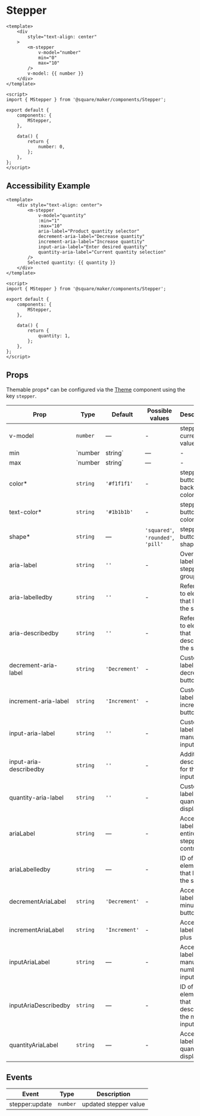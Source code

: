 # Stepper

```vue
<template>
	<div
		style="text-align: center"
	>
		<m-stepper
			v-model="number"
			min="0"
			max="10"
		/>
		v-model: {{ number }}
	</div>
</template>

<script>
import { MStepper } from '@square/maker/components/Stepper';

export default {
	components: {
		MStepper,
	},

	data() {
		return {
			number: 0,
		};
	},
};
</script>
```

## Accessibility Example

```vue
<template>
	<div style="text-align: center">
		<m-stepper
			v-model="quantity"
			:min="1"
			:max="10"
			aria-label="Product quantity selector"
			decrement-aria-label="Decrease quantity"
			increment-aria-label="Increase quantity"
			input-aria-label="Enter desired quantity"
			quantity-aria-label="Current quantity selection"
		/>
		Selected quantity: {{ quantity }}
	</div>
</template>

<script>
import { MStepper } from '@square/maker/components/Stepper';

export default {
	components: {
		MStepper,
	},

	data() {
		return {
			quantity: 1,
		};
	},
};
</script>
```

<!-- api-tables:start -->
## Props

Themable props* can be configured via the [Theme](#/Theme) component using the key `stepper`.

| Prop                     | Type            | Default       | Possible values                    | Description                                            |
| ------------------------ | --------------- | ------------- | ---------------------------------- | ------------------------------------------------------ |
| v-model                  | `number`        | —             | -                                  | stepper's current value                                |
| min                      | `number|string` | —             | -                                  | stepper min value                                      |
| max                      | `number|string` | —             | -                                  | stepper max value                                      |
| color*                   | `string`        | `'#f1f1f1'`   | -                                  | stepper button background color                        |
| text-color*              | `string`        | `'#1b1b1b'`   | -                                  | stepper button text color                              |
| shape*                   | `string`        | —             | `'squared'`, `'rounded'`, `'pill'` | stepper button shape                                   |
| aria-label               | `string`        | `''`          | -                                  | Overall label for the stepper group                    |
| aria-labelledby          | `string`        | `''`          | -                                  | References to elements that label the stepper          |
| aria-describedby         | `string`        | `''`          | -                                  | References to elements that describe the stepper       |
| decrement-aria-label     | `string`        | `'Decrement'` | -                                  | Custom label for the decrement button                  |
| increment-aria-label     | `string`        | `'Increment'` | -                                  | Custom label for the increment button                  |
| input-aria-label         | `string`        | `''`          | -                                  | Custom label for the manual input field                |
| input-aria-describedby   | `string`        | `''`          | -                                  | Additional description for the input field             |
| quantity-aria-label      | `string`        | `''`          | -                                  | Custom label for the quantity display                  |
| ariaLabel                | `string`        | —             | -                                  | Accessible label for the entire stepper control         |
| ariaLabelledby           | `string`        | —             | -                                  | ID of an element that labels the stepper                |
| decrementAriaLabel       | `string`        | `'Decrement'` | -                                  | Accessible label for the minus button                   |
| incrementAriaLabel       | `string`        | `'Increment'` | -                                  | Accessible label for the plus button                    |
| inputAriaLabel           | `string`        | —             | -                                  | Accessible label for the manual number input            |
| inputAriaDescribedby     | `string`        | —             | -                                  | ID of element that describes the manual input           |
| quantityAriaLabel        | `string`        | —             | -                                  | Accessible label for the quantity display                |


## Events

| Event          | Type     | Description           |
| -------------- | -------- | --------------------- |
| stepper:update | `number` | updated stepper value |
<!-- api-tables:end -->

